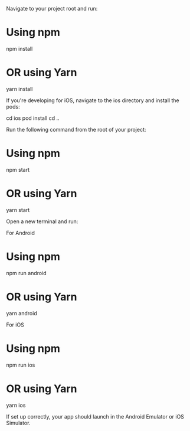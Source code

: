 <!-- Step 1: Install Node Modules -->

Navigate to your project root and run:

# Using npm
npm install

# OR using Yarn
yarn install

<!-- Step 2: Install Pods (iOS Only) -->

If you're developing for iOS, navigate to the ios directory and install the pods:

cd ios
pod install
cd ..

<!-- Step 3: Start Metro Server -->

Run the following command from the root of your project:


# Using npm
npm start

# OR using Yarn
yarn start

<!-- Step 4: Run Your Application -->

Open a new terminal and run:

For Android

# Using npm
npm run android

# OR using Yarn
yarn android

For iOS

# Using npm
npm run ios

# OR using Yarn
yarn ios

If set up correctly, your app should launch in the Android Emulator or iOS Simulator.